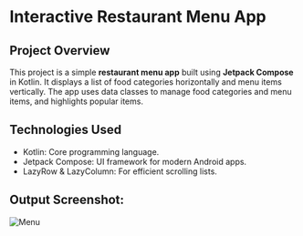 # Interactive Restaurant Menu App
## Project Overview
This project is a simple **restaurant menu app** built using **Jetpack Compose** in Kotlin. It displays a list of food categories horizontally and menu items vertically. The app uses data classes to manage food categories and menu items, and highlights popular items.

## Technologies Used
- Kotlin: Core programming language.
- Jetpack Compose: UI framework for modern Android apps.
- LazyRow & LazyColumn: For efficient scrolling lists.

## Output Screenshot:
![Menu](https://github.com/user-attachments/assets/36fbb186-559a-47bc-a24b-cfb2e0168fb8)

